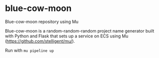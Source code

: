 # blue-cow-moon
Blue-cow-moon repository using Mu

Blue-cow-moon is a random-random-random project name generator built with Python and Flask that sets up a service on ECS using Mu (https://github.com/stelligent/mu/).

Run with `mu pipeline up`
